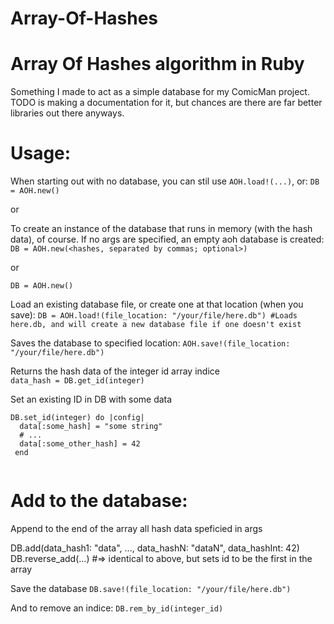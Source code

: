 # Array-Of-Hashes
# Array Of Hashes algorithm in Ruby

Something I made to act as a simple database for my ComicMan project. TODO is making a documentation for it, but chances are there are
far better libraries out there anyways.

# Usage:

When starting out with no database, you can stil use `AOH.load!(...)`, or:
`DB = AOH.new()`

or

To create an instance of the database that runs in memory (with the hash data), of course. If no args are specified, an empty aoh database is created:
`DB = AOH.new(<hashes, separated by commas; optional>)`

or

`DB = AOH.new()`

Load an existing database file, or create one at that location (when you save):
`DB = AOH.load!(file_location: "/your/file/here.db") #Loads here.db, and will create a new database file if one doesn't exist`

Saves the database to specified location:
`AOH.save!(file_location: "/your/file/here.db")`
                                                        
Returns the hash data of the integer id array indice                                                                                       
`data_hash = DB.get_id(integer)`

Set an existing ID in DB with some data
```
DB.set_id(integer) do |config|
  data[:some_hash] = "some string"
  # ...
  data[:some_other_hash] = 42
 end
 
```
# Add to the database:
 
 Append to the end of the array all hash data speficied in args

 DB.add(data_hash1: "data", ..., data_hashN: "dataN", data_hashInt: 42)
 DB.reverse_add(...) #=> identical to above, but sets id to be the first in the array

 
 Save the database
 `DB.save!(file_location: "/your/file/here.db")`


And to remove an indice:
`DB.rem_by_id(integer_id)`
